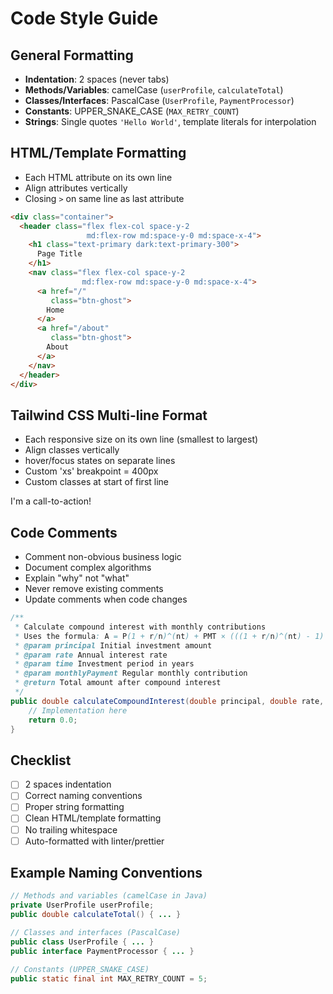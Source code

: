 # Code Style Guide

## General Formatting

- **Indentation**: 2 spaces (never tabs)
- **Methods/Variables**: camelCase (`userProfile`, `calculateTotal`)
- **Classes/Interfaces**: PascalCase (`UserProfile`, `PaymentProcessor`)
- **Constants**: UPPER_SNAKE_CASE (`MAX_RETRY_COUNT`)
- **Strings**: Single quotes `'Hello World'`, template literals for interpolation

## HTML/Template Formatting

- Each HTML attribute on its own line
- Align attributes vertically
- Closing `>` on same line as last attribute

```html
<div class="container">
  <header class="flex flex-col space-y-2
                 md:flex-row md:space-y-0 md:space-x-4">
    <h1 class="text-primary dark:text-primary-300">
      Page Title
    </h1>
    <nav class="flex flex-col space-y-2
                md:flex-row md:space-y-0 md:space-x-4">
      <a href="/"
         class="btn-ghost">
        Home
      </a>
      <a href="/about"
         class="btn-ghost">
        About
      </a>
    </nav>
  </header>
</div>
```

## Tailwind CSS Multi-line Format

- Each responsive size on its own line (smallest to largest)
- Align classes vertically
- hover/focus states on separate lines
- Custom 'xs' breakpoint = 400px
- Custom classes at start of first line

<div class="custom-cta bg-gray-50 dark:bg-gray-900 p-4 rounded cursor-pointer w-full
            hover:bg-gray-100 dark:hover:bg-gray-800
            xs:p-6
            sm:p-8 sm:font-medium
            md:p-10 md:text-lg
            lg:p-12 lg:text-xl lg:font-semibold lg:2-3/5
            xl:p-14 xl:text-2xl
            2xl:p-16 2xl:text-3xl 2xl:font-bold 2xl:w-3/4">
  I'm a call-to-action!
</div>

## Code Comments

- Comment non-obvious business logic
- Document complex algorithms
- Explain "why" not "what"
- Never remove existing comments
- Update comments when code changes
```java
/**
 * Calculate compound interest with monthly contributions
 * Uses the formula: A = P(1 + r/n)^(nt) + PMT × (((1 + r/n)^(nt) - 1) / (r/n))
 * @param principal Initial investment amount
 * @param rate Annual interest rate
 * @param time Investment period in years
 * @param monthlyPayment Regular monthly contribution
 * @return Total amount after compound interest
 */
public double calculateCompoundInterest(double principal, double rate, int time, double monthlyPayment) {
    // Implementation here
    return 0.0;
}
```

## Checklist
- [ ] 2 spaces indentation
- [ ] Correct naming conventions
- [ ] Proper string formatting
- [ ] Clean HTML/template formatting
- [ ] No trailing whitespace
- [ ] Auto-formatted with linter/prettier

## Example Naming Conventions
```java
// Methods and variables (camelCase in Java)
private UserProfile userProfile;
public double calculateTotal() { ... }

// Classes and interfaces (PascalCase)
public class UserProfile { ... }
public interface PaymentProcessor { ... }

// Constants (UPPER_SNAKE_CASE)
public static final int MAX_RETRY_COUNT = 5;
```

